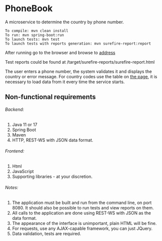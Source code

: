# PhoneBook

A microservice to determine the country by phone number.
```
To compile: mvn clean install
To run: mvn spring-boot:run
To launch tests: mvn test
To launch tests with reports generation: mvn surefire-report:report
```
After running go to the browser and browse to [address](http://localhost:8080/)

Test reports could be found at /target/surefire-reports/surefire-report.html


The user enters a phone number, the system validates it and displays the country or error message.
For country codes use the table on [the page](https://en.wikipedia.org/wiki/List_of_country_calling_codes), it is necessary to load data from it
every time the service starts.

## Non-functional requirements

###### Backend:
1. Java 11 or 17
2. Spring Boot
3. Maven
4. HTTP, REST-WS with JSON data format.

###### Frontend:
1. Html
2. JavaScript
3. Supporting libraries - at your discretion.

###### Notes:
1. The application must be built and run from the command line, on port 8080. It should also be possible to run tests and view reports on them.
2. All calls to the application are done using REST-WS with JSON as the data format.
3. The appearance of the interface is unimportant, plain HTML will be fine.
4. For requests, use any AJAX-capable framework, you can just JQuery.
5. Data validation, tests are required.
